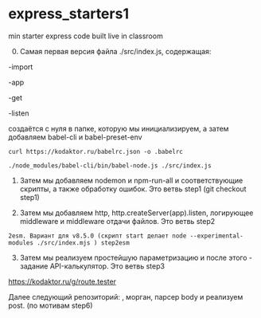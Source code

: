 # express_starters1
min starter express code built live in classroom

0. Самая первая версия файла ./src/index.js, содержащая:

  -import

  -app

  -get

  -listen

  создаётся с нуля в папке, которую мы инициализируем, а затем добавляем babel-cli и babel-preset-env

  `curl https://kodaktor.ru/babelrc.json -o .babelrc`

  `./node_modules/babel-cli/bin/babel-node.js ./src/index.js`

  1. Затем мы добавляем nodemon и npm-run-all и соответствующие скрипты, а также обработку ошибок. Это ветвь step1 (git checkout step1)

  2. Затем мы добавляем http, http.createServer(app).listen,  логирующее middleware и   middleware отдачи файлов. Это ветвь step2
  
  `2esm. Вариант для v8.5.0 (скрипт start делает node --experimental-modules ./src/index.mjs ) step2esm`

  3. Затем мы реализуем простейшую параметризацию и после этого - задание API-калькулятор. Это ветвь step3

  https://kodaktor.ru/g/route.tester



  Далее следующий репозиторий: , морган, парсер body и реализуем post. (по мотивам step6)
